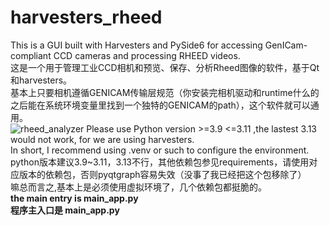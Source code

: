 # harvesters_rheed
This is a GUI built with Harvesters and PySide6 for accessing GenICam-compliant CCD cameras and processing RHEED videos.<br/>
这是一个用于管理工业CCD相机和预览、保存、分析Rheed图像的软件，基于Qt和harvesters。<br/>
基本上只要相机遵循GENICAM传输层规范（你安装完相机驱动和runtime什么的之后能在系统环境变量里找到一个独特的GENICAM的path），这个软件就可以通用。<br/>
![rheed_analyzer](https://github.com/user-attachments/assets/5f8388bc-43d2-4ac2-80d5-e2e8e2f06424)
Please use Python version >=3.9 <=3.11 ,the lastest 3.13 would not work, for we are using harvesters.<br/>
In short, I recommend using .venv or such to configure the environment.<br/>
python版本建议3.9~3.11，3.13不行，其他依赖包参见requirements，请使用对应版本的依赖包，否则pyqtgraph容易失效（没事了我已经把这个包移除了）<br/>
嘛总而言之,基本上是必须使用虚拟环境了，几个依赖包都挺脆的。<br/>
**the main entry is main_app.py**<br/>
**程序主入口是 main_app.py**<br/>
